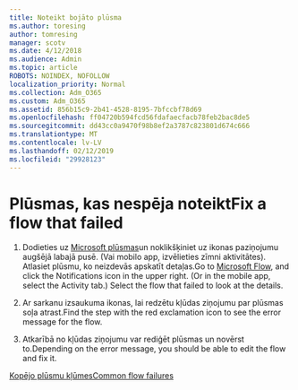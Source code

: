 ```yaml
---
title: Noteikt bojāto plūsma
ms.author: toresing
author: tomresing
manager: scotv
ms.date: 4/12/2018
ms.audience: Admin
ms.topic: article
ROBOTS: NOINDEX, NOFOLLOW
localization_priority: Normal
ms.collection: Adm_O365
ms.custom: Adm_O365
ms.assetid: 856b15c9-2b41-4528-8195-7bfccbf78d69
ms.openlocfilehash: ff04720b594fcd56fdafaecfacb78feb2bac8de5
ms.sourcegitcommit: dd43cc0a9470f98b8ef2a3787c823801d674c666
ms.translationtype: MT
ms.contentlocale: lv-LV
ms.lasthandoff: 02/12/2019
ms.locfileid: "29928123"
---
```

# <a name="fix-a-flow-that-failed"></a><span data-ttu-id="96543-102">Plūsmas, kas nespēja noteikt</span><span class="sxs-lookup"><span data-stu-id="96543-102">Fix a flow that failed</span></span>

1. <span data-ttu-id="96543-p101">Dodieties uz [Microsoft plūsmas](https://flow.microsoft.com/)un noklikšķiniet uz ikonas paziņojumu augšējā labajā pusē. (Vai mobilo app, izvēlieties zīmni aktivitātes). Atlasiet plūsmu, ko neizdevās apskatīt detaļas.</span><span class="sxs-lookup"><span data-stu-id="96543-p101">Go to [Microsoft Flow](https://flow.microsoft.com/), and click the Notifications icon in the upper right. (Or in the mobile app, select the Activity tab.) Select the flow that failed to look at the details.</span></span>
    
2. <span data-ttu-id="96543-105">Ar sarkanu izsaukuma ikonas, lai redzētu kļūdas ziņojumu par plūsmas soļa atrast.</span><span class="sxs-lookup"><span data-stu-id="96543-105">Find the step with the red exclamation icon to see the error message for the flow.</span></span>
    
3. <span data-ttu-id="96543-106">Atkarībā no kļūdas ziņojumu var rediģēt plūsmas un novērst to.</span><span class="sxs-lookup"><span data-stu-id="96543-106">Depending on the error message, you should be able to edit the flow and fix it.</span></span> 
    
[<span data-ttu-id="96543-107">Kopējo plūsmu kļūmes</span><span class="sxs-lookup"><span data-stu-id="96543-107">Common flow failures</span></span>](https://go.microsoft.com/fwlink/?linkid=872110)
  

